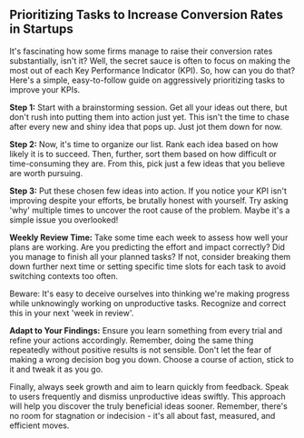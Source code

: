 ## Prioritizing Tasks to Increase Conversion Rates in Startups

It's fascinating how some firms manage to raise their conversion rates substantially, isn't it? Well, the secret sauce is often to focus on making the most out of each Key Performance Indicator (KPI). So, how can you do that? Here's a simple, easy-to-follow guide on aggressively prioritizing tasks to improve your KPIs.

**Step 1:** Start with a brainstorming session. Get all your ideas out there, but don't rush into putting them into action just yet. This isn't the time to chase after every new and shiny idea that pops up. Just jot them down for now.

**Step 2:** Now, it's time to organize our list. Rank each idea based on how likely it is to succeed. Then, further, sort them based on how difficult or time-consuming they are. From this, pick just a few ideas that you believe are worth pursuing.

**Step 3:** Put these chosen few ideas into action. If you notice your KPI isn't improving despite your efforts, be brutally honest with yourself. Try asking 'why' multiple times to uncover the root cause of the problem. Maybe it's a simple issue you overlooked!

**Weekly Review Time:** Take some time each week to assess how well your plans are working. Are you predicting the effort and impact correctly? Did you manage to finish all your planned tasks? If not, consider breaking them down further next time or setting specific time slots for each task to avoid switching contexts too often. 

Beware: It's easy to deceive ourselves into thinking we're making progress while unknowingly working on unproductive tasks. Recognize and correct this in your next 'week in review'.

**Adapt to Your Findings:** Ensure you learn something from every trial and refine your actions accordingly. Remember, doing the same thing repeatedly without positive results is not sensible. Don't let the fear of making a wrong decision bog you down. Choose a course of action, stick to it and tweak it as you go.

Finally, always seek growth and aim to learn quickly from feedback. Speak to users frequently and dismiss unproductive ideas swiftly. This approach will help you discover the truly beneficial ideas sooner. Remember, there's no room for stagnation or indecision - it's all about fast, measured, and efficient moves.
